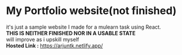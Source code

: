 # My Portfolio website(not finished)
it's just a sample website I made for a mulearn task using React.<br>
**THIS IS NEITHER FINISHED NOR IN A USABLE STATE**<br>
will improve as i upskill myself<br>
**Hosted Link :** https://arjuntk.netlify.app/
